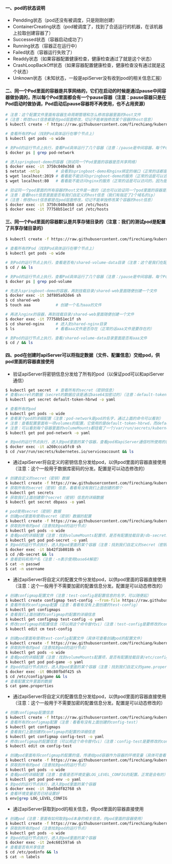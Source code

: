 #### 一、pod的状态说明
 - Pendding状态（pod还没有被调度，只是刚刚创建）
 - ContainerCreating状态（pod被调度了，找到了合适运行的机器，在该机器上拉取创建容器了）
 - Successed状态（容器启动成功了）
 - Running状态（容器正在运行中）
 - Failed状态（容器运行失败了）
 - Readdy状态（如果容器配置健康检查，健康检查通过了就是这个状态）
 - CrashLoopBackOff状态（如果容器配置健康检查，健康检查没有通过就是这个状态）
 - Unknown状态（未知状态，一般是apiServer没有收到pod的相关信息汇报）
#### 二、同一个Pod里面的容器是共享网络的，它们在启动的时候是通过pause中间容器做协调的，所以每个Pod里面都会有一个pause容器（注意：pause容器只是在Pod启动时做协调，Pod启动后pause容器将不再使用，也不占用资源）
```bash
# 注意：这个配置文件里面有容器生命周期管理和怎么修改容器里面的host文件
#（注意：修改host信息都是在pod层面修改，切记不能单独修改某个容器的host信息）
$ kubectl create -f https://raw.githubusercontent.com/firechiang/kubernetes-study/master/docs/pod/pod-network.yaml

# 查看所有的Pod（找到Pod具体运行在哪个节点上）
$ kubectl get pods -o wide

# 到Pod的运行节点上执行，查看Pod具体运行了几个容器（注意：/pause是中间容器，每个Pod都会运行一个这样的容器，而且是最先启动的）
$ docker ps | grep pod-network

# 进入springboot-demo的容器（测试同一个Pod里面的容器是否共享网络）
$ docker exec -it 3750c040e368 sh
$ netstat -ntlp       # 会看到springboot-demo和nginx绑定的端口（正常的话都是可以看到的，因为是共享网络的）
$ wget localhost:2019 # 看看能不能访问springboot-demo的服务（正常的话是可以访问的，因为是共享网络的）
$ wget localhost:80   # 看看能不能访问nginx的服务（正常的话是可以访问的，因为是共享网络的）

# 验证同一个pod里面的所有容器的host文件是一致的（这也可以验证同一个pod里面的容器是共享网络的）
# 注意：查看host信息里面是否有我们自定义的host信息（我们有指定了2个域名的ip）
#（注意：修改host信息都是在pod层面修改，切记不能单独修改某个容器的host信息）
$ docker exec -it 3750c040e368 cat /etc/hosts
$ docker exec -it 77758b51ec1f cat /etc/hosts
```

#### 三、同一个Pod里面的容器默认是共享存储目录的（注意：我们的测试pod是配置了共享存储目录的）
```bash
$ kubectl create -f https://raw.githubusercontent.com/firechiang/kubernetes-study/master/docs/pod/pod-volume.yaml

# 查看所有的Pod（找到Pod具体运行在哪个节点上）
$ kubectl get pods -o wide

# 到Pod的运行节点上执行，查看是否有/shared-volume-data目录（注意：这个是我们在配置文件里面配置的pod存储目录）
$ cd / && ls

# 到Pod的运行节点上执行，查看Pod具体运行了几个容器（注意：/pause是中间容器，每个Pod都会运行一个这样的容器，而且是最先启动的）
$ docker ps | grep pod-volume

# 先进入springboot-demo的容器，再到挂载目录/shared-web里面随便创建一个文件
$ docker exec -it 3df805a92de6 sh
$ cd shared-web
$ touch aaa           # 创建一个名为aaa的文件

# 再进入nginx的容器，再到挂载目录/shared-web里面随便创建一个文件
$ docker exec -it 77758b51ec1f sh
$ cd shared-nginx     # 进入到shared-nginx目录
$ ls                  # 看看aaa文件是否存在（正常的话aaa文件是要存在的）

# 到Pod的运行节点上执行，查看/shared-volume-data目录里面是否有aaa文件
$ cd / && ls
```

#### 四、pod在创建时apiServer可以将指定数据（文件、配置信息）交给pod，供pod里面的容器直接使用
 - 验证apiServer将密钥信息分发给了所有的pod（以保证pod可以和apiServer通信）
```bash
$ kubectl get secret  # 查看所有的secret（密钥信息）
# 查看secret的数据（secret的数据应该是通过base64加密过的）（注意：default-token-hbrwd是secretd的名字，通过上面的命令可以看到）
$ kubectl get secret default-token-hbrwd -o yaml

# 查看所有的pod
$ kubectl get pods -o wide
# 查看某个pod的详细配置（注意：pod-network是pod的名字，通过上面的命令可以看到）
# 注意：查看配置里面有一项volumes的配置，它使用的是default-token-hbrwd，而default-token-hbrwd就是密钥信息
# 注意：可以看到每个容器里面的volumeMounts都挂载了一个/var/run/secrets/kubernetes.io/serviceaccount目录（这里面放的就是密钥信息）
$ kubectl get pod pod-network -o yaml

# 到pod的运行节点执行，进入到pod里面的某个容器，查看pod和apiServer通信时所使用的密钥信息（这个密钥应该是解密base64以后的数据）
$ docker exec -it a260ccca5fc0 sh
$ cd /var/run/secrets/kubernetes.io/serviceaccount && ls
```

 - 通过apiServer将自定义的密钥信息分发给pod，以供pod里面的容器直接使用（注意：这个一般用于数据库密码的分发。配置是可以动态修改的）
```bash
# 创建自定义的secret（密钥）数据
$ kubectl create -f https://raw.githubusercontent.com/firechiang/kubernetes-study/master/docs/pod/pod-secret.yaml
# 获取所有的secret（密钥）信息，看看有没有我们上面创建的那个
$ kubectl get secrets 
# 获取我们上面创建那个secret（密钥）信息的详细数据
$ kubectl get secret dbpass -o yaml

# pod使用secret（密钥）数据
# 创建pod里面有使用secret（密钥）数据的配置
$ kubectl create -f https://raw.githubusercontent.com/firechiang/kubernetes-study/master/docs/pod/pod-use-secret.yaml
# 获取到所有的pod（注意找到pod的运行节点）
$ kubectl get pods -o wide
# 查看pod的详细配置（注意：找到volumeMounts配置项，是否有配置挂载目录/db-secret。正常是会有的）
$ kubectl get pod pod-secret -o yaml
# 到pod的运行节点执行，进入到pod里面的某个容器（注意：找到我们自定义的secret（密钥）数据）
$ docker exec -it bb42f1b8018b sh
$ cd /db-secret && ls
# 查看密码和用户名（注意：-n表示使用base64解密）
$ cat -n passwd
$ cat -n username
```

 - 通过apiServer将自定义的配置文件分发给pod，以供pod里面的容器直接使用（注意：这个一般用于不需要加密的配置信息分发。配置是可以动态修改的）
```bash
# 创建configmap配置文件（注意：test-config是配置信息的名字，可以随便起）
$ kubectl create configmap test-config --from-file https://raw.githubusercontent.com/firechiang/kubernetes-study/master/docs/pod/game.properties
# 查看所有的configmap配置（注意：看看有没有上面创建的test-config）
$ kubectl get configmaps
# 查看我们上面创建的configmap的配置的详细信息
$ kubectl get configmap test-config -o yaml
# 修改configmap的配置信息（可以用这个命令替代vi）（注意：test-config是要修改的configmap的名称）
$ kubectl edit cm test-config

# 创建pod里面有使用test-config配置文件（具体可查看创建pod的配置文件）
$ kubectl create -f https://raw.githubusercontent.com/firechiang/kubernetes-study/master/docs/pod/pod-game.yaml
# 获取到所有的pod（注意找到pod的运行节点）
$ kubectl get pods -o wide
# 查看pod的详细配置（注意：找到volumeMounts配置项，是否有配置挂载目录/etc/config/game。正常是会有的）
$ kubectl get pod pod-game -o yaml
# 到pod的运行节点执行，进入到pod里面的某个容器（注意：找到我们自定义的game.properties配置文件）
$ docker exec -it 00c80fbdf425 sh
$ cd /etc/config/game && ls
# 查看配置文件里面的数据
$ cat game.properties
```

 - 通过apiServer将自定义的配置信息分发给pod，以供pod里面的容器直接使用（注意：这个一般用于不需要加密的配置信息分发。配置是可以动态修改的）
```bash
# 创建configmap配置信息
$ kubectl create -f https://raw.githubusercontent.com/firechiang/kubernetes-study/master/docs/pod/configmap.yaml
# 查看所有的configmap配置（注意：看看有没有上面创建的config-test）
$ kubectl get configmaps
# 查看我们上面创建的configmap的配置的详细信息
$ kubectl get configmap config-test -o yaml
# 修改configmap的配置信息（可以用这个命令替代vi）（注意：config-test是要修改的configmap的名称）
$ kubectl edit cm config-test

# 创建pod里面有将configmap的配置的值，传递给pod容器作为容器的环境变量（具体可查看创建pod的配置文件）
$ kubectl create -f https://raw.githubusercontent.com/firechiang/kubernetes-study/master/docs/pod/pod-env.yaml
# 获取到所有的pod（注意找到pod的运行节点）
$ kubectl get pods -o wide
# 查看pod的详细配置（注意：查看是否环境变量LOG_LEVEL_CONFIG的配置。正常是会有的）
$ kubectl get pod pod-env -o yaml
# 到pod的运行节点执行，进入到pod里面的某个容器
$ docker exec -it 3be5bdf82768 sh
# 查看环境变量是否已经设置好
$ env|grep LOG_LEVEL_CONFIG
```

 - 通过apiServer获取到pod的相关信息，供pod里面的容器直接使用
```bash
# 创建pod（注意：里面有如何取到pod本身的相关信息，供pod里面的容器使用）
$ kubectl create -f https://raw.githubusercontent.com/firechiang/kubernetes-study/master/docs/pod/pod-downwardapi.yaml
# 获取到所有的pod（注意找到pod的运行节点）
$ kubectl get pods -o wide
# 到pod的运行节点执行，进入到pod里面的某个容器
$ docker exec -it 2e4c601597a6 sh
# 查看是否有共享信息
$ cd /etc/podinfo && ls
$ cat -n labels
```